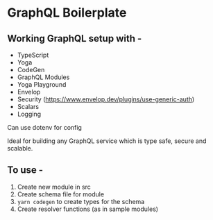 # GraphQL Boilerplate

## Working GraphQL setup with -

- TypeScript
- Yoga
- CodeGen
- GraphQL Modules
- Yoga Playground
- Envelop
- Security (https://www.envelop.dev/plugins/use-generic-auth)
- Scalars
- Logging

Can use dotenv for config

Ideal for building any GraphQL service which is type safe, secure and scalable.

## To use -

1. Create new module in src
2. Create schema file for module
3. `yarn codegen` to create types for the schema
4. Create resolver functions (as in sample modules)
